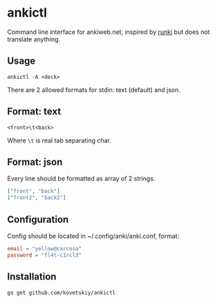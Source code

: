 # ankictl

Command line interface for ankiweb.net, inspired by
[runki](https://github.com/seletskiy/runki) but does not translate anything.

## Usage

```
ankictl -A <deck>
```

There are 2 allowed formats for stdin: text (default) and json.

## Format: text

```
<front>\t<back>
```

Where `\t` is real tab separating char.

## Format: json

Every line should be formatted as array of 2 strings.

```json
["front", "back"]
["front2", "back2"]
```


## Configuration

Config should be located in ~/.config/anki/anki.conf, format:

```toml
email = "yellow@carcosa"
password = "fl4t-c1rcl3"
```

## Installation

```
go get github.com/kovetskiy/ankictl
```
